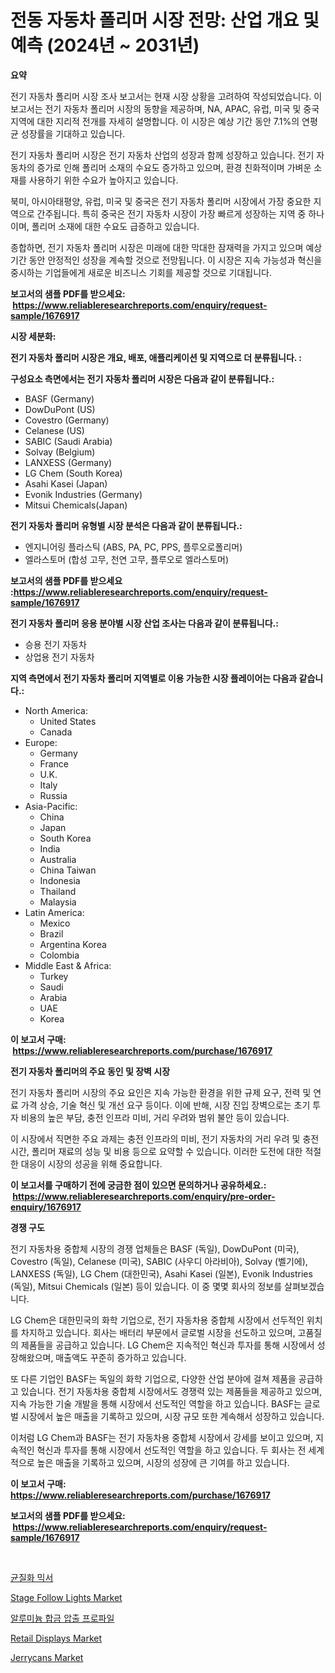 <p><h1>전동 자동차 폴리머 시장 전망: 산업 개요 및 예측 (2024년 ~ 2031년)</h1></p><p><strong>요약</strong></p>
<p><p>전기 자동차 폴리머 시장 조사 보고서는 현재 시장 상황을 고려하여 작성되었습니다. 이 보고서는 전기 자동차 폴리머 시장의 동향을 제공하며, NA, APAC, 유럽, 미국 및 중국 지역에 대한 지리적 전개를 자세히 설명합니다. 이 시장은 예상 기간 동안 7.1%의 연평균 성장률을 기대하고 있습니다.</p><p>전기 자동차 폴리머 시장은 전기 자동차 산업의 성장과 함께 성장하고 있습니다. 전기 자동차의 증가로 인해 폴리머 소재의 수요도 증가하고 있으며, 환경 친화적이며 가벼운 소재를 사용하기 위한 수요가 높아지고 있습니다.</p><p>북미, 아시아태평양, 유럽, 미국 및 중국은 전기 자동차 폴리머 시장에서 가장 중요한 지역으로 간주됩니다. 특히 중국은 전기 자동차 시장이 가장 빠르게 성장하는 지역 중 하나이며, 폴리머 소재에 대한 수요도 급증하고 있습니다.</p><p>종합하면, 전기 자동차 폴리머 시장은 미래에 대한 막대한 잠재력을 가지고 있으며 예상 기간 동안 안정적인 성장을 계속할 것으로 전망됩니다. 이 시장은 지속 가능성과 혁신을 중시하는 기업들에게 새로운 비즈니스 기회를 제공할 것으로 기대됩니다.</p></p>
<p><strong>보고서의 샘플 PDF를 받으세요: &nbsp;<a href="https://www.reliableresearchreports.com/enquiry/request-sample/1676917">https://www.reliableresearchreports.com/enquiry/request-sample/1676917</a></strong></p>
<p><strong>시장 세분화:</strong></p>
<p><strong> 전기 자동차 폴리머 시장은 개요, 배포, 애플리케이션 및 지역으로 더 분류됩니다. :</strong></p>
<p><strong>구성요소 측면에서는 전기 자동차 폴리머 시장은 다음과 같이 분류됩니다.:</strong></p>
<p><ul><li>BASF (Germany)</li><li>DowDuPont (US)</li><li>Covestro (Germany)</li><li>Celanese (US)</li><li>SABIC (Saudi Arabia)</li><li>Solvay (Belgium)</li><li>LANXESS (Germany)</li><li>LG Chem (South Korea)</li><li>Asahi Kasei (Japan)</li><li>Evonik Industries (Germany)</li><li>Mitsui Chemicals(Japan)</li></ul></p>
<p><strong> 전기 자동차 폴리머 유형별 시장 분석은 다음과 같이 분류됩니다.:</strong></p>
<p><ul><li>엔지니어링 플라스틱 (ABS, PA, PC, PPS, 플루오로폴리머)</li><li>엘라스토머 (합성 고무, 천연 고무, 플루오로 엘라스토머)</li></ul></p>
<p><strong>보고서의 샘플 PDF를 받으세요 :<a href="https://www.reliableresearchreports.com/enquiry/request-sample/1676917">https://www.reliableresearchreports.com/enquiry/request-sample/1676917</a></strong></p>
<p><strong> 전기 자동차 폴리머 응용 분야별 시장 산업 조사는 다음과 같이 분류됩니다.:</strong></p>
<p><ul><li>승용 전기 자동차</li><li>상업용 전기 자동차</li></ul></p>
<p><strong>지역 측면에서 전기 자동차 폴리머 지역별로 이용 가능한 시장 플레이어는 다음과 같습니다.:</strong></p>
<p><ul>
    <li>
        North America:
        <ul>
            <li>United States</li>
            <li>Canada</li>
        </ul>
    </li>
    <li>
        Europe:
        <ul>
            <li>Germany</li>
            <li>France</li>
            <li>U.K.</li>
            <li>Italy</li>
            <li>Russia</li>
        </ul>
    </li>
    <li>
        Asia-Pacific:
        <ul>
            <li>China</li>
            <li>Japan</li>
            <li>South Korea</li>
            <li>India</li>
            <li>Australia</li>
            <li>China Taiwan</li>
            <li>Indonesia</li>
            <li>Thailand</li>
            <li>Malaysia</li>
        </ul>
    </li>
    <li>
        Latin America:
        <ul>
            <li>Mexico</li>
            <li>Brazil</li>
            <li>Argentina Korea</li>
            <li>Colombia</li>
        </ul>
    </li>
    <li>
        Middle East & Africa:
        <ul>
            <li>Turkey</li>
            <li>Saudi</li>
            <li>Arabia</li>
            <li>UAE</li>
            <li>Korea</li>
        </ul>
    </li>
    </ul></p>
<p><strong>이 보고서 구매: &nbsp;<a href="https://www.reliableresearchreports.com/purchase/1676917">https://www.reliableresearchreports.com/purchase/1676917</a></strong></p>
<p><strong>전기 자동차 폴리머의 주요 동인 및 장벽 시장</strong></p>
<p><p>전기 자동차 폴리머 시장의 주요 요인은 지속 가능한 환경을 위한 규제 요구, 전력 및 연료 가격 상승, 기술 혁신 및 개선 요구 등이다. 이에 반해, 시장 진입 장벽으로는 초기 투자 비용의 높은 부담, 충전 인프라 미비, 거리 우려와 범위 불안 등이 있습니다.</p><p>이 시장에서 직면한 주요 과제는 충전 인프라의 미비, 전기 자동차의 거리 우려 및 충전 시간, 폴리머 재료의 성능 및 비용 등으로 요약할 수 있습니다. 이러한 도전에 대한 적절한 대응이 시장의 성공을 위해 중요합니다.</p></p>
<p><strong>이 보고서를 구매하기 전에 궁금한 점이 있으면 문의하거나 공유하세요.: &nbsp;<a href="https://www.reliableresearchreports.com/enquiry/pre-order-enquiry/1676917">https://www.reliableresearchreports.com/enquiry/pre-order-enquiry/1676917</a></strong></p>
<p><strong>경쟁 구도</strong></p>
<p><p>전기 자동차용 중합체 시장의 경쟁 업체들은 BASF (독일), DowDuPont (미국), Covestro (독일), Celanese (미국), SABIC (사우디 아라비아), Solvay (벨기에), LANXESS (독일), LG Chem (대한민국), Asahi Kasei (일본), Evonik Industries (독일), Mitsui Chemicals (일본) 등이 있습니다. 이 중 몇몇 회사의 정보를 살펴보겠습니다. </p><p>LG Chem은 대한민국의 화학 기업으로, 전기 자동차용 중합체 시장에서 선두적인 위치를 차지하고 있습니다. 회사는 배터리 부문에서 글로벌 시장을 선도하고 있으며, 고품질의 제품들을 공급하고 있습니다. LG Chem은 지속적인 혁신과 투자를 통해 시장에서 성장해왔으며, 매출액도 꾸준히 증가하고 있습니다.</p><p>또 다른 기업인 BASF는 독일의 화학 기업으로, 다양한 산업 분야에 걸쳐 제품을 공급하고 있습니다. 전기 자동차용 중합체 시장에서도 경쟁력 있는 제품들을 제공하고 있으며, 지속 가능한 기술 개발을 통해 시장에서 선도적인 역할을 하고 있습니다. BASF는 글로벌 시장에서 높은 매출을 기록하고 있으며, 시장 규모 또한 계속해서 성장하고 있습니다.</p><p>이처럼 LG Chem과 BASF는 전기 자동차용 중합체 시장에서 강세를 보이고 있으며, 지속적인 혁신과 투자를 통해 시장에서 선도적인 역할을 하고 있습니다. 두 회사는 전 세계적으로 높은 매출을 기록하고 있으며, 시장의 성장에 큰 기여를 하고 있습니다.</p></p>
<p><strong>이 보고서 구매: &nbsp; <a href="https://www.reliableresearchreports.com/purchase/1676917">https://www.reliableresearchreports.com/purchase/1676917</a></strong></p>
<p><strong>보고서의 샘플 PDF를 받으세요: &nbsp;<a href="https://www.reliableresearchreports.com/enquiry/request-sample/1676917">https://www.reliableresearchreports.com/enquiry/request-sample/1676917</a></strong><strong></strong></p>
<p>&nbsp;</p>
<p><p><a href="https://github.com/vs2869dizt0/Market-Research-Report-List-1/blob/main/55735892275.md">균질화 믹서</a></p><p><a href="https://issuu.com/reportprime-2/docs/stage-follow-lights-market-size-2030.pptx">Stage Follow Lights Market</a></p><p><a href="https://github.com/sougarounis/Market-Research-Report-List-3/blob/main/68353672274.md">알루미늄 합금 압출 프로파일</a></p><p><a href="https://github.com/gdfhhhj/Market-Research-Report-List-3/blob/main/retail-displays-market.md">Retail Displays Market</a></p><p><a href="https://github.com/RichRobinson5/Market-Research-Report-List-4/blob/main/jerrycans-market.md">Jerrycans Market</a></p></p>